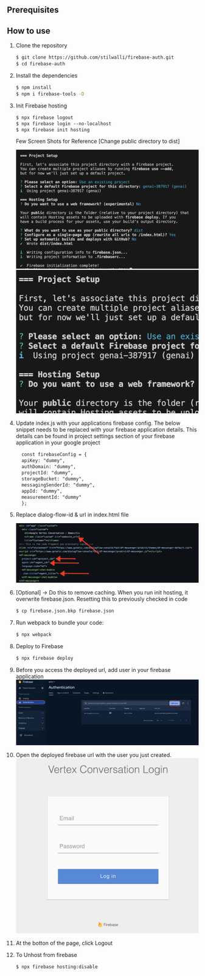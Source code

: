## Prerequisites

## How to use

1. Clone the repository
    ```bash
    $ git clone https://github.com/stilwalli/firebase-auth.git
    $ cd firebase-auth
    ```

1. Install the dependencies
    ```bash
    $ npm install
    $ npm i firebase-tools -D
    ```

2. Init Firebase hosting
    ```
    $ npx firebase logout
    $ npx firebase login --no-localhost
    $ npx firebase init hosting
    ```

    Few Screen Shots for Reference [Change public directory to dist]

    ![](images/firebasehosting-config1.png)
    ![](images/firebasehosting-config2.png)

3. Update index.js with your applications firebase config. The below snippet needs to be replaced with your firebase application details. This details can be found in project settings section of your firebase application in your google project

    ```
      const firebaseConfig = {
      apiKey: "dummy",
      authDomain: "dummy",
      projectId: "dummy",
      storageBucket: "dummy",
      messagingSenderId: "dummy",
      appId: "dummy",
      measurementId: "dummy"
      };
    ```

4. Replace dialog-flow-id & url in index.html file

     ![](images/df-config-update.png)

5. [Optional] -> Do this to remove caching. When you run init hosting, it overwrite firebase.json. Resetting this to previously checked in code
    ```bash
    $ cp firebase.json.bkp firebase.json
    ```

6.  Run webpack to bundle your code:

    ```bash
    $ npx webpack
    ```

7.  Deploy to Firebase

    ```bash
    $ npx firebase deploy
    ```

8. Before you access the deployed url, add user in your firebase application 
  ![](images/add-users.png)

9. Open the deployed firebase url with the user you just created.
  ![](images/login.png)


10. At the botton of the page, click Logout


11. To Unhost from firebase
    ```bash
    $ npx firebase hosting:disable
    ```



